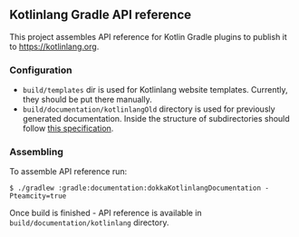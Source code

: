 ## Kotlinlang Gradle API reference

This project assembles API reference for Kotlin Gradle plugins to publish it to https://kotlinlang.org.

### Configuration

- `build/templates` dir is used for Kotlinlang website templates. Currently, they should be put there manually.
- `build/documentation/kotlinlangOld` directory is used for previously generated documentation.
  Inside the structure of subdirectories 
should follow [this specification](https://github.com/Kotlin/dokka/tree/1.9.20/dokka-subprojects/plugin-versioning#directory-structure).

### Assembling

To assemble API reference run:
```shell
$ ./gradlew :gradle:documentation:dokkaKotlinlangDocumentation -Pteamcity=true
```

Once build is finished - API reference is available in `build/documentation/kotlinlang` directory.

